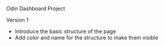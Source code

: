 Odin Dashboard Project

Version 1
- Introduce the basic structure of the page
- Add color and name for the structure to make them visible
